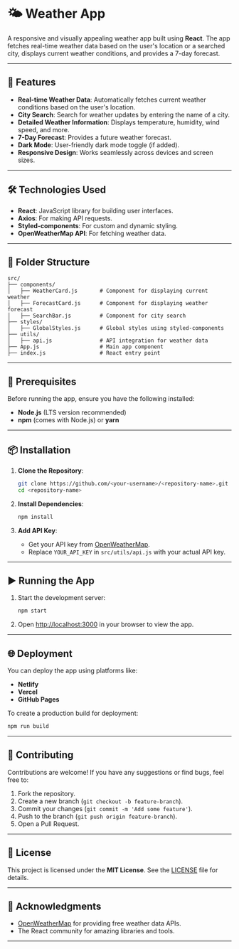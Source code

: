 

# 🌤️ Weather App

A responsive and visually appealing weather app built using **React**. The app fetches real-time weather data based on the user's location or a searched city, displays current weather conditions, and provides a 7-day forecast.

---

## 🚀 Features

- **Real-time Weather Data**: Automatically fetches current weather conditions based on the user's location.
- **City Search**: Search for weather updates by entering the name of a city.
- **Detailed Weather Information**: Displays temperature, humidity, wind speed, and more.
- **7-Day Forecast**: Provides a future weather forecast.
- **Dark Mode**: User-friendly dark mode toggle (if added).
- **Responsive Design**: Works seamlessly across devices and screen sizes.

---

## 🛠️ Technologies Used

- **React**: JavaScript library for building user interfaces.
- **Axios**: For making API requests.
- **Styled-components**: For custom and dynamic styling.
- **OpenWeatherMap API**: For fetching weather data.

---

## 📂 Folder Structure

```
src/
├── components/
│   ├── WeatherCard.js       # Component for displaying current weather
│   ├── ForecastCard.js      # Component for displaying weather forecast
│   ├── SearchBar.js         # Component for city search
├── styles/
│   ├── GlobalStyles.js      # Global styles using styled-components
├── utils/
│   ├── api.js               # API integration for weather data
├── App.js                   # Main app component
├── index.js                 # React entry point
```

---

## 🛑 Prerequisites

Before running the app, ensure you have the following installed:

- **Node.js** (LTS version recommended)
- **npm** (comes with Node.js) or **yarn**

---

## 📦 Installation

1. **Clone the Repository**:
   ```bash
   git clone https://github.com/<your-username>/<repository-name>.git
   cd <repository-name>
   ```

2. **Install Dependencies**:
   ```bash
   npm install
   ```

3. **Add API Key**:
   - Get your API key from [OpenWeatherMap](https://openweathermap.org/api).
   - Replace `YOUR_API_KEY` in `src/utils/api.js` with your actual API key.

---

## ▶️ Running the App

1. Start the development server:
   ```bash
   npm start
   ```
2. Open [http://localhost:3000](http://localhost:3000) in your browser to view the app.

---

## 🌐 Deployment

You can deploy the app using platforms like:

- **Netlify**
- **Vercel**
- **GitHub Pages**

To create a production build for deployment:
```bash
npm run build
```

---



## 🤝 Contributing

Contributions are welcome! If you have any suggestions or find bugs, feel free to:
1. Fork the repository.
2. Create a new branch (`git checkout -b feature-branch`).
3. Commit your changes (`git commit -m 'Add some feature'`).
4. Push to the branch (`git push origin feature-branch`).
5. Open a Pull Request.

---

## 📝 License

This project is licensed under the **MIT License**. See the [LICENSE](LICENSE) file for details.

---

## 🙌 Acknowledgments

- [OpenWeatherMap](https://openweathermap.org/) for providing free weather data APIs.
- The React community for amazing libraries and tools.

---

